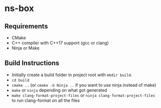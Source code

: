 # ns-box

## Requirements

-   CMake
-   C++ compiler with C++17 support (gcc or clang)
-   Ninja or Make

## Build Instructions

-   Initially create a build folder in project root with `mkdir build`.
-   `cd build`
-   `cmake ..` (or `cmake -G Ninja ..` if you want to use ninja instead of make)
-   `make` or `ninja` depending on what got generated
-   `make clang-format-project-files` or `ninja clang-format-project-files` to
    run clang-format on all the files
